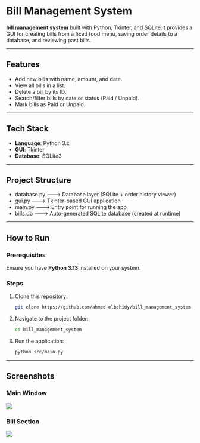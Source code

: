 # Bill Management System

**bill management system** built with Python, Tkinter, and SQLite.It provides a GUI for creating bills from a fixed food menu, saving order details to a database, and reviewing past bills.

---

## **Features**
- Add new bills with name, amount, and date.  
- View all bills in a list.  
- Delete a bill by its ID.  
- Search/filter bills by date or status (Paid / Unpaid).  
- Mark bills as Paid or Unpaid.  

---

##  Tech Stack
- **Language**: Python 3.x
- **GUI**: Tkinter
- **Database**: SQLite3

---

## Project Structure
- database.py     --->  Database layer (SQLite + order history viewer)
- gui.py          --->  Tkinter-based GUI application
- main.py         --->  Entry point for running the app
- bills.db        --->  Auto-generated SQLite database (created at runtime)

---


## How to Run

### Prerequisites
Ensure you have **Python 3.13** installed on your system.

### Steps

1. Clone this repository:
   ```bash
   git clone https://github.com/ahmed-elbehidy/bill_management_system
1. Navigate to the project folder:
   ```bash
   cd bill_management_system
1. Run the application:
   ```bash
   python src/main.py

---

## Screenshots

### Main Window
![](screenshots/1.png)

### Bill Section
![](screenshots/2.png)

